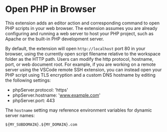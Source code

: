 # Open PHP in Browser

This extension adds an editor action and corresponding command to open PHP scripts in your web browser. The extension assumes you are already configuring and running a web server to host your PHP project, such as Apache or the built-in PHP development server.

By default, the extension will open `http://localhost` port 80 in your browser, using the currently open script filename relative to the workspace folder as the HTTP path. Users can modify the http protocol, hostname, port, or web document root. For example, if you are working on a remote server using the VSCode remote SSH extension, you can instead open your PHP script using TLS encryption and a custom DNS hostname by editing the following settings:

- phpServer.protocol: 'https'
- phpServer.hostname: 'www.example.com'
- phpServer.port: 443

The `hostname` setting may reference environment variables for dynamic server names:

```
${MY_SUBDOMAIN}.${MY_DOMAIN}.com